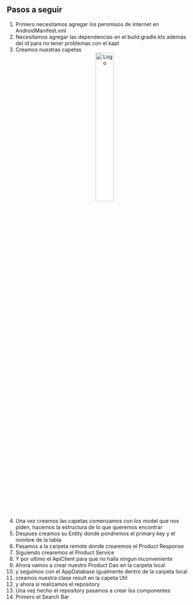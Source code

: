 ## Pasos a seguir
1. Primero necesitamos agregar los persmisos de internet en AndroidManifest.xml 
2. Necesitamos agregar las dependencias en el build.gradle.kts además del id para no tener problemas con el kapt
3. Creamos nuestras capetas
    <div align="center">
        <img src="docs/discover.png" alt="Logo" width=32%>
    </div>
4. Una vez creamos las capetas comenzamos con los model que nos piden, hacemos la estructura de lo que queremos encontrar
5. Despues creamos su Entity donde pondremos el primary key y el nombre de la tabla
6. Pasamos a la carpeta remote donde crearemos el Product Response
7. Siguiendo crearemos el Product Service
8. Y por ultimo el ApiClient para que no halla ningun inconveniente
9. Ahora vamos a crear nuestro Product Dao en la carpeta local
10. y seguimos con el AppDatabase igualmente dentro de la carpeta local
11. creamos nuestra clase result en la capeta Util
12. y ahora si realizamos el repository
13. Una vez hecho el repository pasamos a crear los componentes
14. Primero el Search Bar